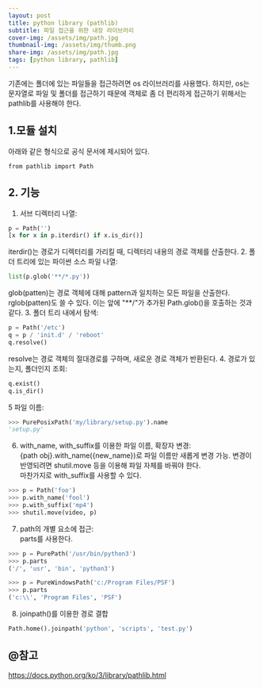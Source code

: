 ```yaml
---
layout: post
title: python library (pathlib)
subtitle: 파일 접근을 위한 내장 라이브러리
cover-img: /assets/img/path.jpg
thumbnail-img: /assets/img/thumb.png
share-img: /assets/img/path.jpg
tags: [python library, pathlib]
---
```

기존에는 폴더에 있는 파일들을 접근하려면 os 라이브러리를 사용했다. 하지만, os는 문자열로
파일 및 폴더를 접근하기 때문에 객체로 좀 더 편리하게 접근하기 위해서는 pathlib를 사용해야 한다.

## 1.모듈 설치
아래와 같은 형식으로 공식 문서에 제시되어 있다.
```
from pathlib import Path
```
## 2. 기능
1. 서브 디렉터리 나열:
```python
p = Path('')
[x for x in p.iterdir() if x.is_dir()]
```
iterdir()는 경로가 디렉터리를 가리킬 때, 디렉터리 내용의 경로 객체를 산출한다.
2. 폴더 트리에 있는 파이썬 소스 파일 나열:
```python
list(p.glob('**/*.py'))
```
glob(patten)는 경로 객체에 대해 pattern과 일치하는 모든 파일을 산출한다.   
rglob(patten)도 쓸 수 있다. 이는 앞에 "**/"가 추가된 Path.glob()을 호출하는 것과 같다.
3. 폴더 트리 내에서 탐색:
```python
p = Path('/etc')
q = p / 'init.d' / 'reboot'
q.resolve()
```
resolve는 경로 객체의 절대경로를 구하며, 새로운 경로 객체가 반환된다.
4. 경로가 있는지, 폴더인지 조회:
```python
q.exist()
q.is_dir()
```
5 파일 이름:
```python
>>> PurePosixPath('my/library/setup.py').name
'setup.py'
```

6. with_name, with_suffix를 이용한 파일 이름, 확장자 변경:  
{path obj}.with_name({new_name})로 파일 이름만 새롭게 변경 가능. 변경이 반영되려면 shutil.move 등을 이용해 파일 자체를 바꿔야 한다.  
마찬가지로 with_suffix를 사용할 수 있다.

```python
>>> p = Path('foo')
>>> p.with_name('fool')
>>> p.with_suffix('mp4')
>>> shutil.move(video, p)
```

7. path의 개별 요소에 접근:  
parts를 사용한다.
```python
>>> p = PurePath('/usr/bin/python3')
>>> p.parts
('/', 'usr', 'bin', 'python3')

>>> p = PureWindowsPath('c:/Program Files/PSF')
>>> p.parts
('c:\\', 'Program Files', 'PSF')
```  

8. joinpath()를 이용한 경로 결합
```python
Path.home().joinpath('python', 'scripts', 'test.py')
```
## @참고
https://docs.python.org/ko/3/library/pathlib.html